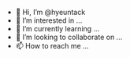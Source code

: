 - 👋 Hi, I’m @hyeuntack
- 👀 I’m interested in ...
- 🌱 I’m currently learning ...
- 💞️ I’m looking to collaborate on ...
- 📫 How to reach me ...

<!---
hyeuntack/hyeuntack is a ✨ special ✨ repository because its `README.md` (this file) appears on your GitHub profile.
You can click the Preview link to take a look at your changes.
--->
